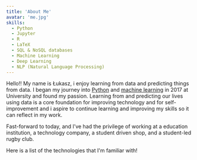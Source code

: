 ```yaml
---
title: 'About Me'
avatar: 'me.jpg'
skills:
  - Python
  - Jupyter
  - R
  - LaTeX
  - SQL & NoSQL databases
  - Machine Learning
  - Deep Learning
  - NLP (Natural Language Processing)
---
```


Hello!! My name is Łukasz, i enjoy learning from data and predicting things from data. I began my journey into [Python](#) and [machine learning](#) in 2017 at University and found my passion. Learning from and predicting our lives using data is a core foundation for improving technology and for self-improvement and i aspire to continue learning and improving my skills so it can reflect in my work.

Fast-forward to today, and I’ve had the privilege of working at a education institution, a technology company, a student driven shop, and a student-led rugby club.


Here is a list of the technologies that I'm familiar with!

[//]: # (Off-screen, I sketch my thoughts)
